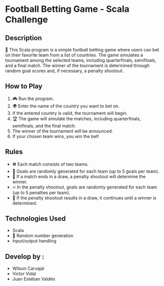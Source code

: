 # Football Betting Game - Scala Challenge

## Description

🚀 This Scala program is a simple football betting game where users can bet on their favorite team from a list of countries. The game simulates a tournament among the selected teams, including quarterfinals, semifinals, and a final match. The winner of the tournament is determined through random goal scores and, if necessary, a penalty shootout.

## How to Play

1. 🎮 Run the program.
2. 🌍 Enter the name of the country you want to bet on.
3. If the entered country is valid, the tournament will begin.
4. 🏆 The game will simulate the matches, including quarterfinals, semifinals, and the final match.
5. The winner of the tournament will be announced.
6. If your chosen team wins, you win the bet!


## Rules

- ⚽ Each match consists of two teams.
- 🔄 Goals are randomly generated for each team (up to 5 goals per team).
- 🥅 If a match ends in a draw, a penalty shootout will determine the winner.
- 🔥 In the penalty shootout, goals are randomly generated for each team (up to 5 penalties per team).
- 🏁 If the penalty shootout results in a draw, it continues until a winner is determined.

## Technologies Used

- Scala
- 🎲 Random number generation
- Input/output handling

## Develop by :
- Wilson Carvajal
- Victor Vidal
- Juan Esteban Valdés
